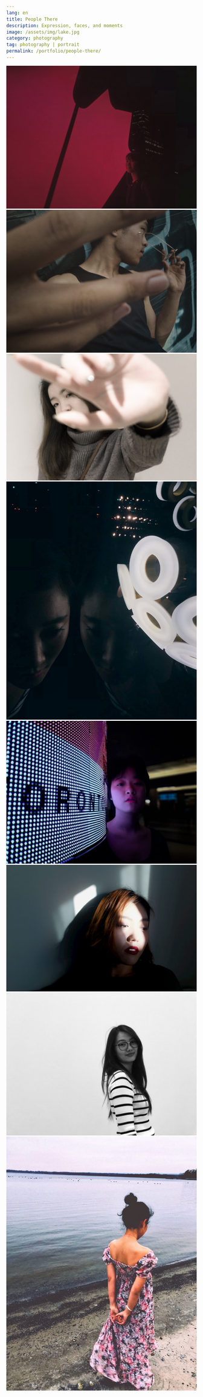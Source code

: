 ```yaml
---
lang: en
title: People There
description: Expression, faces, and moments
image: /assets/img/lake.jpg
category: photography
tag: photography | portrait
permalink: /portfolio/people-there/
---
```


<div class="row">
	<div class="4u 12u$(small)">
        <span class="image fit"><img src="/assets/img/maple.jpg" alt="Maple" /></span>
        <span class="image fit"><img src="/assets/img/michael.jpg" alt="Michael" /></span>
        <span class="image fit"><img src="/assets/img/angle.jpg" alt="Angle" /></span>
    </div>
    <div class="4u 12u$(small)">
        <span class="image fit"><img src="/assets/img/light-mirror.jpg" alt="Light mirror" /></span>
        <span class="image fit"><img src="/assets/img/train-station.jpg" alt="Train station" /></span>
        <span class="image fit"><img src="/assets/img/forward.jpg" alt="Forward" /></span>
    </div>
    <div class="4u$ 12u$(small)">
        <span class="image fit"><img src="/assets/img/there.jpg" alt="There" /></span>
        <span class="image fit"><img src="/assets/img/lake.jpg" alt="Lake" /></span>
    </div>
</div>
